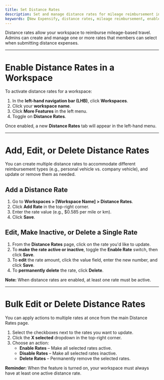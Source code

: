 ```yaml
---
title: Set Distance Rates
description: Set and manage distance rates for mileage reimbursement in your Expensify workspace.
keywords: [New Expensify, distance rates, mileage reimbursement, enable distance rates, workspace settings, bulk edit rates]
---
```

<div id="new-expensify" markdown="1">

Distance rates allow your workspace to reimburse mileage-based travel. Admins can create and manage one or more rates that members can select when submitting distance expenses.

---

# Enable Distance Rates in a Workspace

To activate distance rates for a workspace:

1. In the **left-hand navigation bar (LHB)**, click **Workspaces**.
2. Click your **workspace name**.
3. Click **More Features** in the left menu.
4. Toggle on **Distance Rates**.

Once enabled, a new **Distance Rates** tab will appear in the left-hand menu.

---

# Add, Edit, or Delete Distance Rates

You can create multiple distance rates to accommodate different reimbursement types (e.g., personal vehicle vs. company vehicle), and update or remove them as needed.

## Add a Distance Rate

1. Go to **Workspaces > [Workspace Name] > Distance Rates**.
2. Click **Add Rate** in the top-right corner.
3. Enter the rate value (e.g., $0.585 per mile or km).
4. Click **Save**.

## Edit, Make Inactive, or Delete a Single Rate

1. From the **Distance Rates** page, click on the rate you'd like to update.
2. To **make the rate active or inactive**, toggle the **Enable Rate** switch, then click **Save**.
3. To **edit** the rate amount, click the value field, enter the new number, and click **Save**.
4. To **permanently delete** the rate, click **Delete**.

**Note:** When distance rates are enabled, at least one rate must be active.

---

# Bulk Edit or Delete Distance Rates

You can apply actions to multiple rates at once from the main Distance Rates page.

1. Select the checkboxes next to the rates you want to update.
2. Click the **X selected** dropdown in the top-right corner.
3. Choose an action:
   - **Enable Rates** – Make all selected rates active.
   - **Disable Rates** – Make all selected rates inactive.
   - **Delete Rates** – Permanently remove the selected rates.

**Reminder:** When the feature is turned on, your workspace must always have at least one active distance rate.

</div>

